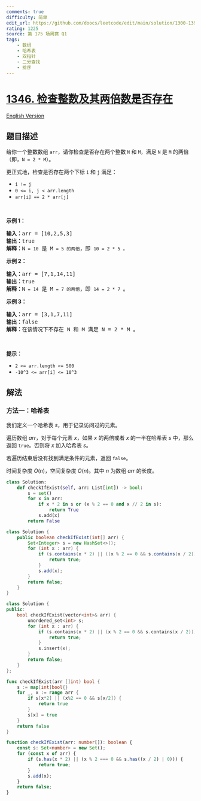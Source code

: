 ```yaml
---
comments: true
difficulty: 简单
edit_url: https://github.com/doocs/leetcode/edit/main/solution/1300-1399/1346.Check%20If%20N%20and%20Its%20Double%20Exist/README.md
rating: 1225
source: 第 175 场周赛 Q1
tags:
    - 数组
    - 哈希表
    - 双指针
    - 二分查找
    - 排序
---
```


<!-- problem:start -->

# [1346. 检查整数及其两倍数是否存在](https://leetcode.cn/problems/check-if-n-and-its-double-exist)

[English Version](/solution/1300-1399/1346.Check%20If%20N%20and%20Its%20Double%20Exist/README_EN.md)

## 题目描述

<!-- description:start -->

<p>给你一个整数数组&nbsp;<code>arr</code>，请你检查是否存在两个整数&nbsp;<code>N</code> 和 <code>M</code>，满足&nbsp;<code>N</code>&nbsp;是&nbsp;<code>M</code>&nbsp;的两倍（即，<code>N = 2 * M</code>）。</p>

<p>更正式地，检查是否存在两个下标&nbsp;<code>i</code> 和 <code>j</code> 满足：</p>

<ul>
	<li><code>i != j</code></li>
	<li><code>0 &lt;= i, j &lt; arr.length</code></li>
	<li><code>arr[i] == 2 * arr[j]</code></li>
</ul>

<p>&nbsp;</p>

<p><strong>示例 1：</strong></p>

<pre><strong>输入：</strong>arr = [10,2,5,3]
<strong>输出：</strong>true
<strong>解释：</strong>N<code> = 10</code> 是 M<code> = 5 的两倍</code>，即 <code>10 = 2 * 5 。</code>
</pre>

<p><strong>示例 2：</strong></p>

<pre><strong>输入：</strong>arr = [7,1,14,11]
<strong>输出：</strong>true
<strong>解释：</strong>N<code> = 14</code> 是 M<code> = 7 的两倍</code>，即 <code>14 = 2 * 7 </code>。
</pre>

<p><strong>示例 3：</strong></p>

<pre><strong>输入：</strong>arr = [3,1,7,11]
<strong>输出：</strong>false
<strong>解释：</strong>在该情况下不存在 N 和 M 满足 N = 2 * M 。
</pre>

<p>&nbsp;</p>

<p><strong>提示：</strong></p>

<ul>
	<li><code>2 &lt;= arr.length &lt;= 500</code></li>
	<li><code>-10^3 &lt;= arr[i] &lt;= 10^3</code></li>
</ul>

<!-- description:end -->

## 解法

<!-- solution:start -->

### 方法一：哈希表

我们定义一个哈希表 $s$，用于记录访问过的元素。

遍历数组 $arr$，对于每个元素 $x$，如果 $x$ 的两倍或者 $x$ 的一半在哈希表 $s$ 中，那么返回 `true`。否则将 $x$ 加入哈希表 $s$。

若遍历结束后没有找到满足条件的元素，返回 `false`。

时间复杂度 $O(n)$，空间复杂度 $O(n)$。其中 $n$ 为数组 $arr$ 的长度。

<!-- tabs:start -->

```python
class Solution:
    def checkIfExist(self, arr: List[int]) -> bool:
        s = set()
        for x in arr:
            if x * 2 in s or (x % 2 == 0 and x // 2 in s):
                return True
            s.add(x)
        return False
```

```java
class Solution {
    public boolean checkIfExist(int[] arr) {
        Set<Integer> s = new HashSet<>();
        for (int x : arr) {
            if (s.contains(x * 2) || ((x % 2 == 0 && s.contains(x / 2)))) {
                return true;
            }
            s.add(x);
        }
        return false;
    }
}
```

```cpp
class Solution {
public:
    bool checkIfExist(vector<int>& arr) {
        unordered_set<int> s;
        for (int x : arr) {
            if (s.contains(x * 2) || (x % 2 == 0 && s.contains(x / 2))) {
                return true;
            }
            s.insert(x);
        }
        return false;
    }
};
```

```go
func checkIfExist(arr []int) bool {
	s := map[int]bool{}
	for _, x := range arr {
		if s[x*2] || (x%2 == 0 && s[x/2]) {
			return true
		}
		s[x] = true
	}
	return false
}
```

```ts
function checkIfExist(arr: number[]): boolean {
    const s: Set<number> = new Set();
    for (const x of arr) {
        if (s.has(x * 2) || (x % 2 === 0 && s.has((x / 2) | 0))) {
            return true;
        }
        s.add(x);
    }
    return false;
}
```

<!-- tabs:end -->

<!-- solution:end -->

<!-- problem:end -->
